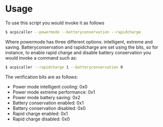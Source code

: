 # Usage
To use this script you would invoke it as follows
```sh
$ acpicaller --powermode --batteryconservation --rapidcharge
```
Where powermode has three different options: intelligent, extreme and saving.
Batteryconservation and rapidcharge are set using the bits, so for instance, to enable rapid charge and disable battery conservation you would invoke a command such as:
```sh
$ acpicaller --rapidcharge 1 --batteryconservation 0
```
The verification bits are as follows:
- Power mode intelligent cooling: 0x0
- Power mode extreme performance: 0x1
- Power mode battery saving: 0x2
- Battery conservation enabled: 0x1
- Battery conservation disabled: 0x0
- Rapid charge enabled: 0x1
- Rapid charge disabled: 0x0
